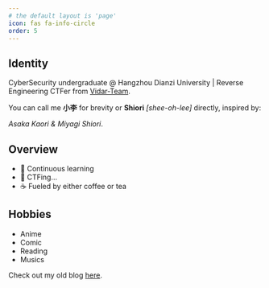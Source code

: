 ```yaml
---
# the default layout is 'page'
icon: fas fa-info-circle
order: 5
---
```


## Identity

CyberSecurity undergraduate @ Hangzhou Dianzi University \| Reverse Engineering CTFer from [Vidar-Team](https://vidar.club/).

You can call me **小李** for brevity or **Shiori** *[shee-oh-lee\]* directly, inspired by: 

*Asaka Kaori* *&* *Miyagi Shiori*.

## Overview
- 📖 Continuous learning
- 🚩 CTFing...
- ☕ Fueled by either coffee or tea

## Hobbies
- Anime
- Comic
- Reading
- Musics

Check out my old blog [here](https://shiori-one.vercel.app/).